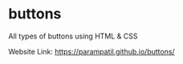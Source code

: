 # buttons
All types of buttons using HTML &amp; CSS

Website Link: https://parampatil.github.io/buttons/
